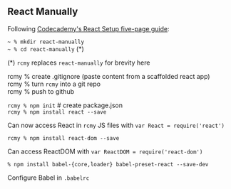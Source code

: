 ## React Manually

Following
[Codecademy's React Setup five-page guide](https://www.codecademy.com/articles/react-setup-i):

`~ % mkdir react-manually`</br>
`~ % cd react-manually` (*)</br>

(*) `rcmy` replaces `react-manually` for brevity here</br>

rcmy % create .gitignore (paste content from a scaffolded react app)</br>
rcmy % turn `rcmy` into a git repo</br>
rcmy % push to github</br>

`rcmy % npm init` # create package.json</br>
`rcmy % npm install react --save`</br>

Can now access React in `rcmy` JS files with `var React = require('react')`</br>

`rcmy % npm install react-dom --save`</br>

Can access ReactDOM with `var ReactDOM = require('react-dom')`</br>

`% npm install babel-{core,loader} babel-preset-react --save-dev`

Configure Babel in `.babelrc`
